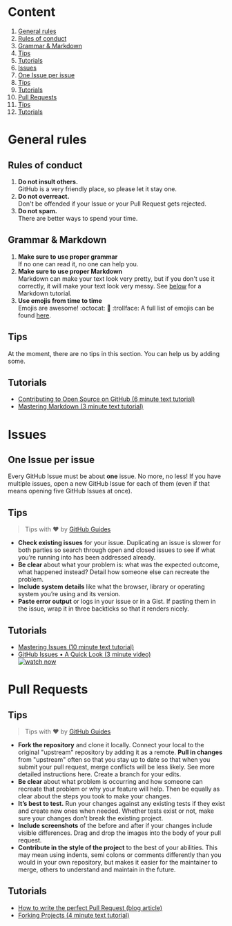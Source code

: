 # Content
1. [General rules](#general-rules)
  1. [Rules of conduct](rules-of-conduct)
  2. [Grammar & Markdown](grammar--markdown)
  3. [Tips](#tips)
  4. [Tutorials](#tutorials)
2. [Issues](#issues)
  1. [One Issue per issue](#one-issue-per-issue)
  2. [Tips](#tips-1)
  3. [Tutorials](#tutorials-1)
3. [Pull Requests](#pull-requests)
  1. [Tips](#tips-2)
  2. [Tutorials](#tutorials-2)

# General rules
## Rules of conduct
1. **Do not insult others.**  
GitHub is a very friendly place, so please let it stay one.
2. **Do not overreact.**  
Don't be offended if your Issue or your Pull Request gets rejected.
3. **Do not spam.**  
There are better ways to spend your time.

## Grammar & Markdown
1. **Make sure to use proper grammar**  
If no one can read it, no one can help you.
2. **Make sure to use proper Markdown**  
Markdown can make your text look very pretty, but if you don't use it correctly, it will make your text look very messy. See [below](#tutorials) for a Markdown tutorial.
3. **Use emojis from time to time**  
Emojis are awesome! :octocat: :space_invader: :trollface: A full list of emojis can be found [here](http://www.emoji-cheat-sheet.com/).

## Tips
At the moment, there are no tips in this section. You can help us by adding some.

## Tutorials
- [Contributing to Open Source on GitHub (6 minute text tutorial)](https://guides.github.com/activities/contributing-to-open-source/#contributing)
- [Mastering Markdown (3 minute text tutorial)](https://guides.github.com/features/mastering-markdown/)

# Issues
## One Issue per issue
Every GitHub Issue must be about **one** issue. No more, no less! If you have multiple issues, open a new GitHub Issue for each of them (even if that  means opening five GitHub Issues at once).

## Tips
>Tips with :heart: by [GitHub Guides](https://guides.github.com/activities/contributing-to-open-source/)

- **Check existing issues** for your issue. Duplicating an issue is slower for both parties so search through open and closed issues to see if what you’re running into has been addressed already.
- **Be clear** about what your problem is: what was the expected outcome, what happened instead? Detail how someone else can recreate the problem.
- **Include system details** like what the browser, library or operating system you’re using and its version.
- **Paste error output** or logs in your issue or in a Gist. If pasting them in the issue, wrap it in three backticks so that it renders nicely.

## Tutorials
- [Mastering Issues (10 minute text tutorial)](https://guides.github.com/features/issues/)
- [GitHub Issues • A Quick Look (3 minute video)  
![watch now](https://i.ytimg.com/vi/TJlYiMp8FuY/mqdefault.jpg)](https://www.youtube.com/watch?v=TJlYiMp8FuY)

# Pull Requests
## Tips
>Tips with :heart: by [GitHub Guides](https://guides.github.com/activities/contributing-to-open-source/)

- **Fork the repository** and clone it locally. Connect your local to the original "upstream" repository by adding it as a remote. **Pull in changes** from "upstream" often so that you stay up to date so that when you submit your pull request, merge conflicts will be less likely. See more detailed instructions here.
Create a branch for your edits.
- **Be clear** about what problem is occurring and how someone can recreate that problem or why your feature will help. Then be equally as clear about the steps you took to make your changes.
- **It’s best to test.** Run your changes against any existing tests if they exist and create new ones when needed. Whether tests exist or not, make sure your changes don’t break the existing project.
- **Include screenshots** of the before and after if your changes include visible differences. Drag and drop the images into the body of your pull request.
- **Contribute in the style of the project** to the best of your abilities. This may mean using indents, semi colons or comments differently than you would in your own repository, but makes it easier for the maintainer to merge, others to understand and maintain in the future.

## Tutorials
- [How to write the perfect Pull Request (blog article)](https://github.com/blog/1943-how-to-write-the-perfect-pull-request)
- [Forking Projects (4 minute text tutorial)](https://guides.github.com/activities/forking/)
